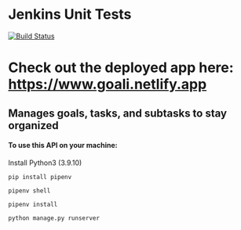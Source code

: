# Jenkins Unit Tests

[![Build Status](https://167c-94-177-118-63.ngrok.io/buildStatus/icon?job=goali_api_tests)](http://localhost:8080/job/goali_api_tests/)

# Check out the deployed app here: https://www.goali.netlify.app

## Manages goals, tasks, and subtasks to stay organized


#### To use this API on your machine:

Install Python3 (3.9.10)

`pip install pipenv`

`pipenv shell`

`pipenv install`

`python manage.py runserver`
